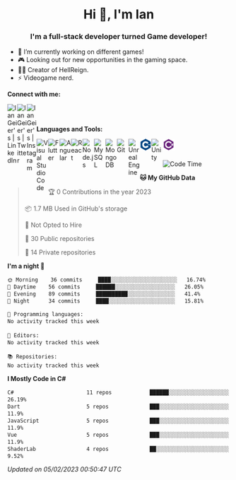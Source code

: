 <h1 align="center">Hi 👋, I'm Ian</h1>
<h3 align="center">I'm a full-stack developer turned Game developer!</h3>

- 🔭 I’m currently working on different games!
- 🎮 Looking out for new opportunities in the gaming space.
- 👨‍💻 Creator of HellReign.
- ⚡ Videogame nerd.

**Connect with me:**

<!-- [<img align="left" alt="" width="22px" src="https://raw.githubusercontent.com/iconic/open-iconic/master/svg/globe.svg" />][website] -->
[<img align="left" alt="Ian Geier's  | LinkedIn" width="22px" src="https://www.vectorlogo.zone/logos/linkedin/linkedin-icon.svg" />][linkedin]
[<img align="left" alt="Ian Geier's | Twitter" width="22px" src="https://www.vectorlogo.zone/logos/twitter/twitter-icon.svg" />][twitter]
[<img align="left" alt="Ian Geier's | Instagram" width="22px" src="https://www.vectorlogo.zone/logos/instagram/instagram-icon.svg" />][instagram]

<br />
<br />

**Languages and Tools:**

[<img align="left" alt="Visual Studio Code" width="26px" src="https://www.vectorlogo.zone/logos/visualstudio_code/visualstudio_code-icon.svg" />][vscode]
[<img align="left" alt="Flutter" width="26px" src="https://www.vectorlogo.zone/logos/flutterio/flutterio-icon.svg" />][flutter]
[<img align="left" alt="Angular" width="26px" src="https://www.vectorlogo.zone/logos/angular/angular-icon.svg" />][angular]
[<img align="left" alt="React" width="26px" src="https://www.vectorlogo.zone/logos/reactjs/reactjs-icon.svg" />][react]
[<img align="left" alt="Node.js" width="26px" src="https://www.vectorlogo.zone/logos/nodejs/nodejs-icon.svg" />][node]
[<img align="left" alt="MySQL" width="26px" src="https://www.vectorlogo.zone/logos/mysql/mysql-icon.svg" />][mysql]
[<img align="left" alt="MongoDB" width="26px" src="https://www.vectorlogo.zone/logos/mongodb/mongodb-icon.svg" />][mongodb]
[<img align="left" alt="Git" width="26px" src="https://www.vectorlogo.zone/logos/git-scm/git-scm-icon.svg" />][git]
[<img align="left" alt="Unreal Engine" width="26px" src="https://cdn.jsdelivr.net/npm/simple-icons@v3/icons/unrealengine.svg" />][unrealengine]
[<img align="left" alt="Unity" width="26px" src="https://github.com/devicons/devicon/blob/master/icons/cplusplus/cplusplus-plain.svg" />][cplusplus]
[<img align="left" alt="Unity" width="26px" src="https://www.vectorlogo.zone/logos/unity3d/unity3d-icon.svg" />][unity]
[<img align="left" alt="Unity" width="26px" src="https://github.com/devicons/devicon/blob/master/icons/csharp/csharp-plain.svg" />][csharp]

<br />
<br />

<!--START_SECTION:waka-->
![Code Time](http://img.shields.io/badge/Code%20Time-114%20hrs%2014%20mins-blue)

**🐱 My GitHub Data** 

> 🏆 0 Contributions in the year 2023
 > 
> 📦 1.7 MB Used in GitHub's storage 
 > 
> 🚫 Not Opted to Hire
 > 
> 📜 30 Public repositories 
 > 
> 🔑 14 Private repositories  
 > 
**I'm a night 🦉** 

```text
🌞 Morning    36 commits     ████░░░░░░░░░░░░░░░░░░░░░   16.74% 
🌆 Daytime    56 commits     ██████░░░░░░░░░░░░░░░░░░░   26.05% 
🌃 Evening    89 commits     ██████████░░░░░░░░░░░░░░░   41.4% 
🌙 Night      34 commits     ████░░░░░░░░░░░░░░░░░░░░░   15.81%

```


```text
💬 Programming languages: 
No activity tracked this week

📝 Editors: 
No activity tracked this week

📚 Repositories: 
No activity tracked this week

```

**I Mostly Code in C#** 

```text
C#                       11 repos            ██████░░░░░░░░░░░░░░░░░░░   26.19% 
Dart                     5 repos             ███░░░░░░░░░░░░░░░░░░░░░░   11.9% 
JavaScript               5 repos             ███░░░░░░░░░░░░░░░░░░░░░░   11.9% 
Vue                      5 repos             ███░░░░░░░░░░░░░░░░░░░░░░   11.9% 
ShaderLab                4 repos             ██░░░░░░░░░░░░░░░░░░░░░░░   9.52%

```



 *Updated on 05/02/2023 00:50:47 UTC*
<!--END_SECTION:waka-->

<!--[![My stats](https://github-readme-stats.vercel.app/api?username=novvan&show_icons=true&hide_border=true&count_private=true)](https://github.com/novvan) [![Top Langs](https://github-readme-stats.vercel.app/api/top-langs/?username=novvan&layout=compact&hide_border=true)](https://github.com/novvan)-->


<!-- [website]:  -->
[twitter]: https://twitter.com/iangeier
[instagram]: https://instagram.com/iangeier
[linkedin]: https://linkedin.com/in/iangeier
[vscode]: https://code.visualstudio.com/
[angular]: https://angular.io/
[react]: https://reactjs.org/
[node]: https://nodejs.org/
[mysql]: https://www.mysql.com/
[mongodb]: https://www.mongodb.com/
[git]: https://git-scm.com/
[flutter]: https://flutter.dev/
[unity]: https://unity.com/
[unrealengine]: https://www.unrealengine.com/en-US/
[csharp]: https://docs.microsoft.com/en-us/dotnet/csharp/programming-guide/
[cplusplus]: https://docs.microsoft.com/en-us/cpp/?view=vs-2019
